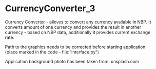 # CurrencyConverter_3
Currency Converter - alloves to convert any currency available in NBP.
It converts amount of one currency and provides the result in another currency - based on NBP data,
additionally it provides current exchange rate.

Path to the graphics needs to be corrected before starting application (place marked in the code - file:"interface.py")

Application background photo has been taken from: unsplash.com
